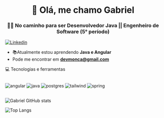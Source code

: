 <h1 align="center">👋 Olá, me chamo Gabriel</h2>
<h3 align="center">👨‍💻 No caminho para ser Desenvolvedor Java || Engenheiro de Software (5° período)</h3>

[![Linkedin](https://img.shields.io/badge/LinkedIn-0077B5?style=for-the-badge&logo=linkedin&logoColor=white)](https://github.com/gabrieldev4)

- 📚Atualmente estou aprendendo **Java e Angular**
- Pode me encontrar em **devmonca@gmail.com**

💻 Tecnologias e ferramentas
<div style="display: inline_block"><br>
   <img src="https://img.shields.io/badge/angular-%23DD0031.svg?style=for-the-badge&logo=angular&logoColor=white" alt="angular"/>
   <img src="https://img.shields.io/badge/java-%23ED8B00.svg?style=for-the-badge&logo=openjdk&logoColor=white" alt="java"/>
   <img src="https://img.shields.io/badge/postgres-%23316192.svg?style=for-the-badge&logo=postgresql&logoColor=white" alt="postgres"/>
   <img src="https://img.shields.io/badge/tailwindcss-%2338B2AC.svg?style=for-the-badge&logo=tailwind-css&logoColor=white" alt="tailwind"/>
   <img src="https://img.shields.io/badge/spring-%236DB33F.svg?style=for-the-badge&logo=spring&logoColor=white" alt="spring"/>
<div>
<br>

![Gabriel GitHub stats](https://github-readme-stats.vercel.app/api?username=gabrieldev4&show_icons=true&theme=dark)

![Top Langs](https://github-readme-stats.vercel.app/api/top-langs/?username=gabrieldev4&hide_progress=true)
